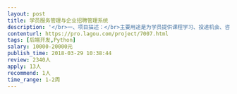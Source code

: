 ```yaml
---                
layout: post       
title: 学员服务管理与企业招聘管理系统           
description: '</br>一、项目描述：</br>主要用途是为学员提供课程学习、投递机会、咨询服务和资料内容的平台，后端开发用于相应的数据管理和内部不同角色负责某些功能模块的数据维护管理</br>二、主要功能点：</br>学员列表、学员跟进记录、公司列表、机会列表、学员投递记录、内容推送、登录注册、即时通信、课程列表（直播、点播接口）、学员任务管理、学员Wiki</br>三、可参考产品：</br>看准网： www.kanzhun.com </br>海投实习：https://sxxx.haitou.cc</br>前辈：http://www.qianbei.im/main</br>四、人员要求：</br></br>1、有招聘、教育类产品的架构开发经验；</br>2、精通Python语言，熟练使用MySQL等关系型数据库；</br>3、良好的沟通能力和契约精神。</br>'     
contenturl: https://pro.lagou.com/project/7007.html      
tags: [后端开发,Python]            
salary: 10000-20000元          
publish_time: 2018-03-29 10:38:44         
review: 2340人                   
apply: 13人                   
recommend: 1人                   
time_range: 1-2周              
---                 
```

